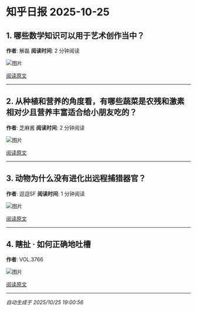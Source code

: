 # 知乎日报 2025-10-25

## 1. 哪些数学知识可以用于艺术创作当中？
**作者**: 解磊
**阅读时间**: 2 分钟阅读

![图片](https://picx.zhimg.com/v2-d2d2a8e1c88a3dc097920fdf9f0fd3b8.jpg?source=8673f162)

[阅读原文](https://daily.zhihu.com/story/9784976)

---

## 2. 从种植和营养的角度看，有哪些蔬菜是农残和激素相对少且营养丰富适合给小朋友吃的？
**作者**: 芝麻酱
**阅读时间**: 2 分钟阅读

![图片](https://picx.zhimg.com/v2-6fb363ff33138fb6974f28c1743c13ab.jpg?source=8673f162)

[阅读原文](https://daily.zhihu.com/story/9784963)

---

## 3. 动物为什么没有进化出远程捕猎器官？
**作者**: 逗逗SF
**阅读时间**: 1 分钟阅读

![图片](https://pic1.zhimg.com/v2-c5f2a5081a1751d0868fc92a9dc0b263.jpg?source=8673f162)

[阅读原文](https://daily.zhihu.com/story/9784973)

---

## 4. 瞎扯 · 如何正确地吐槽
**作者**: VOL.3766

![图片](https://picx.zhimg.com/v2-3cb34e5ef4a52b44ddf998748ef0b535.jpg?source=8673f162)

[阅读原文](https://daily.zhihu.com/story/9784850)

---

*自动生成于 2025/10/25 19:00:56*